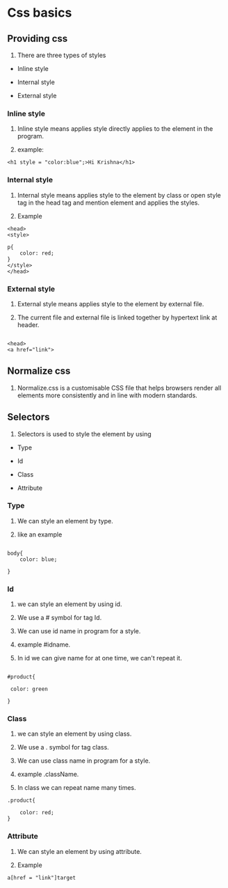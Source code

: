 # Css basics

## Providing css

1. There are three types of styles

- Inline style

- Internal style

- External style


### Inline style

1. Inline style means applies style directly applies to the element in the program.

2. example:

```
<h1 style = "color:blue";>Hi Krishna</h1>

```

### Internal style

1. Internal style means applies  style  to the element by class or open style tag in the head tag and mention element and applies the styles.

2. Example

```
<head>
<style>

p{
    color: red;
}
</style>
</head>

```

### External style

1. External style means applies style to the element by external file.

2. The current file and external file is linked together by hypertext link at header. 

```

<head>
<a href="link">

```

## Normalize css

1.  Normalize.css is a customisable CSS file that helps browsers render all elements more consistently and in line with modern standards.

## Selectors 

1. Selectors is used to style the element by using  

- Type

- Id

- Class

- Attribute


### Type

1. We can style an element by type.

2. like an example

```

body{
    color: blue;
    
}

```

### Id

1. we can style an element by using id.

2. We use a # symbol for tag Id.

3. We can use id name in program for a style.

4. example #idname.

5. In id we can give name for at one time, we can't repeat it. 

```

#product{

 color: green

}

```

### Class 

1. we can style an element by using class.

2. We use a . symbol for tag class.

3. We can use class name in program for a style.

4. example .className.

5. In class we can repeat name many times.

```
.product{
    
    color: red;
}

```

### Attribute

1. We can style an element by using attribute.

2. Example 

```
a[href = "link"]target



